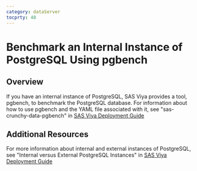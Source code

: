 ```yaml
---
category: dataServer
tocprty: 48
---
```


# Benchmark an Internal Instance of PostgreSQL Using pgbench

## Overview

If you have an internal instance of PostgreSQL, SAS Viya provides a tool, pgbench, to benchmark the PostgreSQL database. 
For information about how to use pgbench and the YAML file associated with it, see "sas-crunchy-data-pgbench" in 
[SAS Viya Deployment Guide](http://documentation.sas.com/?cdcId=itopscdc&cdcVersion=default&docsetId=itopssr&docsetTarget=n1rbbuql9epqa0n1pg3bvfx3dmvc.htm&locale=en)

## Additional Resources

For more information about internal and external instances of PostgreSQL, see "Internal versus External PostgreSQL Instances" in [SAS Viya Deployment Guide](http://documentation.sas.com/?cdcId=itopscdc&cdcVersion=default&docsetId=itopssr&docsetTarget=n1rbbuql9epqa0n1pg3bvfx3dmvc.htm&locale=en)